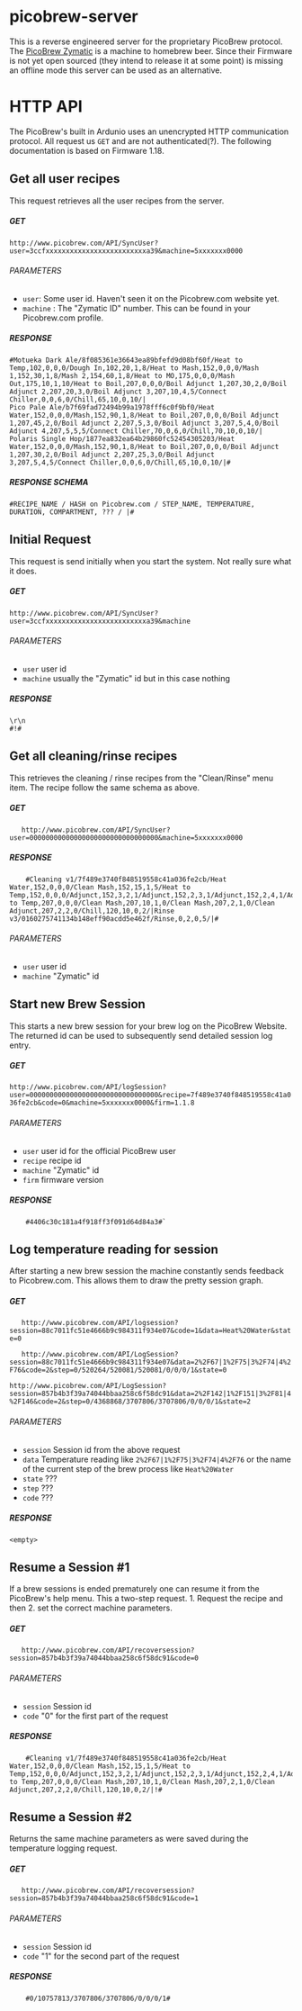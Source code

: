 # picobrew-server
This is a reverse engineered server for the proprietary PicoBrew protocol. The [PicoBrew Zymatic](http://www.picobrew.com/) is a machine to homebrew beer. Since their Firmware is not yet open sourced (they intend to release it at some point) is missing an offline mode this server can be used as an alternative.

# HTTP API
The PicoBrew's built in Ardunio uses an unencrypted HTTP communication protocol. All request us `GET` and are not authenticated(?). The following documentation is based on Firmware 1.18.

## Get all user recipes
This request retrieves all the user recipes from the server.

##### GET
`http://www.picobrew.com/API/SyncUser?user=3ccfxxxxxxxxxxxxxxxxxxxxxxxxxa39&machine=5xxxxxxx0000`


###### PARAMETERS
- `user`: Some user id. Haven't seen it on the Picobrew.com website yet.
- `machine` : The "Zymatic ID" number. This can be found in your Picobrew.com profile.

##### RESPONSE
```
#Motueka Dark Ale/8f085361e36643ea89bfefd9d08bf60f/Heat to Temp,102,0,0,0/Dough In,102,20,1,8/Heat to Mash,152,0,0,0/Mash 1,152,30,1,8/Mash 2,154,60,1,8/Heat to MO,175,0,0,0/Mash Out,175,10,1,10/Heat to Boil,207,0,0,0/Boil Adjunct 1,207,30,2,0/Boil Adjunct 2,207,20,3,0/Boil Adjunct 3,207,10,4,5/Connect Chiller,0,0,6,0/Chill,65,10,0,10/|
Pico Pale Ale/b7f69fad72494b99a1978fff6c0f9bf0/Heat Water,152,0,0,0/Mash,152,90,1,8/Heat to Boil,207,0,0,0/Boil Adjunct 1,207,45,2,0/Boil Adjunct 2,207,5,3,0/Boil Adjunct 3,207,5,4,0/Boil Adjunct 4,207,5,5,5/Connect Chiller,70,0,6,0/Chill,70,10,0,10/|
Polaris Single Hop/1877ea832ea64b29860fc52454305203/Heat Water,152,0,0,0/Mash,152,90,1,8/Heat to Boil,207,0,0,0/Boil Adjunct 1,207,30,2,0/Boil Adjunct 2,207,25,3,0/Boil Adjunct 3,207,5,4,5/Connect Chiller,0,0,6,0/Chill,65,10,0,10/|#
```

##### RESPONSE SCHEMA
```
#RECIPE_NAME / HASH on Picobrew.com / STEP_NAME, TEMPERATURE, DURATION, COMPARTMENT, ??? / |#
```


## Initial Request
This request is send initially when you start the system. Not really sure what it does.

##### GET
`http://www.picobrew.com/API/SyncUser?user=3ccfxxxxxxxxxxxxxxxxxxxxxxxxxa39&machine`

###### PARAMETERS
- `user` user id
- `machine` usually the "Zymatic" id but in this case nothing

##### RESPONSE
```
\r\n
#!#
```

## Get all cleaning/rinse recipes
This retrieves the cleaning / rinse recipes from the "Clean/Rinse" menu item. The recipe follow the same schema as above.

##### GET
`	http://www.picobrew.com/API/SyncUser?user=00000000000000000000000000000000&machine=5xxxxxxx0000`

##### RESPONSE
```
	#Cleaning v1/7f489e3740f848519558c41a036fe2cb/Heat Water,152,0,0,0/Clean Mash,152,15,1,5/Heat to Temp,152,0,0,0/Adjunct,152,3,2,1/Adjunct,152,2,3,1/Adjunct,152,2,4,1/Adjunct,152,2,5,1/Heat to Temp,207,0,0,0/Clean Mash,207,10,1,0/Clean Mash,207,2,1,0/Clean Adjunct,207,2,2,0/Chill,120,10,0,2/|Rinse v3/0160275741134b148eff90acdd5e462f/Rinse,0,2,0,5/|#
```
###### PARAMETERS
- `user` user id
- `machine` "Zymatic" id

## Start new Brew Session
This starts a new brew session for your brew log on the PicoBrew Website. The returned id can be used to subsequently send detailed session log entry.

##### GET
`http://www.picobrew.com/API/logSession?user=00000000000000000000000000000000&recipe=7f489e3740f848519558c41a036fe2cb&code=0&machine=5xxxxxxx0000&firm=1.1.8
`

###### PARAMETERS
- `user` user id for the official PicoBrew user
- `recipe` recipe id
- `machine` "Zymatic" id
- `firm` firmware version

##### RESPONSE
```
	#4406c30c181a4f918ff3f091d64d84a3#`
```


## Log temperature reading for session
After starting a new brew session the machine constantly sends feedback to Picobrew.com. This allows them to draw the pretty session graph.

##### GET
`	http://www.picobrew.com/API/logsession?session=88c7011fc51e4666b9c984311f934e07&code=1&data=Heat%20Water&state=0`

`	http://www.picobrew.com/API/LogSession?session=88c7011fc51e4666b9c984311f934e07&data=2%2F67|1%2F75|3%2F74|4%2F76&code=2&step=0/520264/520081/520081/0/0/0/1&state=0`

`http://www.picobrew.com/API/LogSession?session=857b4b3f39a74044bbaa258c6f58dc91&data=2%2F142|1%2F151|3%2F81|4%2F146&code=2&step=0/4368868/3707806/3707806/0/0/0/1&state=2`

###### PARAMETERS
- `session` Session id from the above request
- `data` Temperature reading like `2%2F67|1%2F75|3%2F74|4%2F76` or the name of the current step of the brew process like `Heat%20Water`
- `state` ???
- `step` ???
- `code` ???


##### RESPONSE
	<empty>



## Resume a Session #1
If a brew sessions is ended prematurely one can resume it from the PicoBrew's help menu. This a two-step request. 1. Request the recipe and then 2. set the correct machine parameters.

##### GET
`	http://www.picobrew.com/API/recoversession?session=857b4b3f39a74044bbaa258c6f58dc91&code=0`

###### PARAMETERS
- `session` Session id
- `code` "0" for the first part of the request

##### RESPONSE
```
	#Cleaning v1/7f489e3740f848519558c41a036fe2cb/Heat Water,152,0,0,0/Clean Mash,152,15,1,5/Heat to Temp,152,0,0,0/Adjunct,152,3,2,1/Adjunct,152,2,3,1/Adjunct,152,2,4,1/Adjunct,152,2,5,1/Heat to Temp,207,0,0,0/Clean Mash,207,10,1,0/Clean Mash,207,2,1,0/Clean Adjunct,207,2,2,0/Chill,120,10,0,2/|!#
```


## Resume a Session #2
Returns the same machine parameters as were saved during the temperature logging request.

##### GET
`	http://www.picobrew.com/API/recoversession?session=857b4b3f39a74044bbaa258c6f58dc91&code=1`

###### PARAMETERS

- `session` Session id
- `code` "1" for the second part of the request

##### RESPONSE
```
	#0/10757813/3707806/3707806/0/0/0/1#
```
